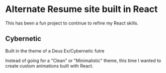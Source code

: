 # Alternate Resume site built in React

This has been a fun project to continue to refine my React skills.

## Cybernetic

Built in the theme of a Deus Ex/Cybernetic futre

Instead of going for a "Clean" or "Minimalistic" theme, this time I wanted to create custom animations built with React.
